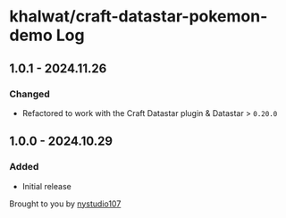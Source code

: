 # khalwat/craft-datastar-pokemon-demo Log

## 1.0.1 - 2024.11.26
### Changed
* Refactored to work with the Craft Datastar plugin & Datastar > `0.20.0`

## 1.0.0 - 2024.10.29
### Added
* Initial release

Brought to you by [nystudio107](https://nystudio107.com/)
